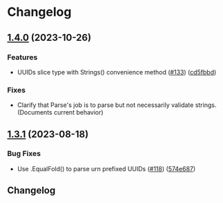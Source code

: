 # Changelog

## [1.4.0](https://github.com/google/uuid/compare/v1.3.1...v1.4.0) (2023-10-26)


### Features

* UUIDs slice type with Strings() convenience method ([#133](https://github.com/google/uuid/issues/133)) ([cd5fbbd](https://github.com/google/uuid/commit/cd5fbbdd02f3e3467ac18940e07e062be1f864b4))

### Fixes

* Clarify that Parse's job is to parse but not necessarily validate strings. (Documents current behavior)

## [1.3.1](https://github.com/google/uuid/compare/v1.3.0...v1.3.1) (2023-08-18)


### Bug Fixes

* Use .EqualFold() to parse urn prefixed UUIDs ([#118](https://github.com/google/uuid/issues/118)) ([574e687](https://github.com/google/uuid/commit/574e6874943741fb99d41764c705173ada5293f0))

## Changelog
